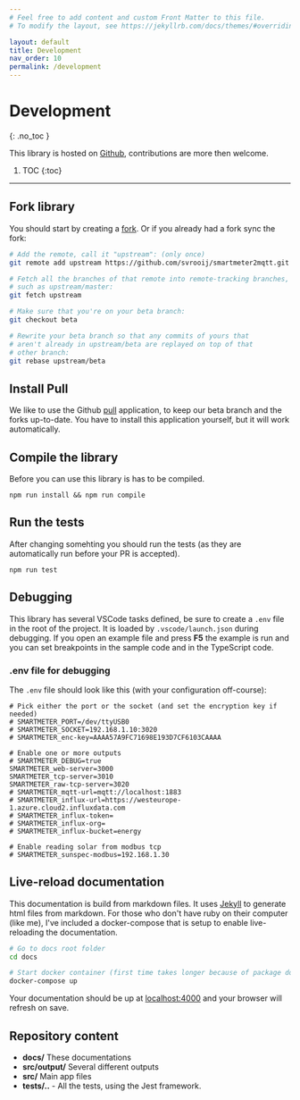 ```yaml
---
# Feel free to add content and custom Front Matter to this file.
# To modify the layout, see https://jekyllrb.com/docs/themes/#overriding-theme-defaults

layout: default
title: Development
nav_order: 10
permalink: /development
---
```


# Development
{: .no_toc }

This library is hosted on [Github](https://github.com/svrooij/smartmeter2mqtt), contributions are more then welcome.

1. TOC
{:toc}

---

## Fork library

You should start by creating a [fork](https://github.com/svrooij/smartmeter2mqtt/fork). Or if you already had a fork sync the fork:

```bash
# Add the remote, call it "upstream": (only once)
git remote add upstream https://github.com/svrooij/smartmeter2mqtt.git

# Fetch all the branches of that remote into remote-tracking branches,
# such as upstream/master:
git fetch upstream

# Make sure that you're on your beta branch:
git checkout beta

# Rewrite your beta branch so that any commits of yours that
# aren't already in upstream/beta are replayed on top of that
# other branch:
git rebase upstream/beta
```

## Install Pull

We like to use the Github [pull](https://github.com/apps/pull) application, to keep our beta branch and the forks up-to-date. You have to install this application yourself, but it will work automatically.

## Compile the library

Before you can use this library is has to be compiled.

`npm run install && npm run compile`

## Run the tests

After changing somehting you should run the tests (as they are automatically run before your PR is accepted).

`npm run test`

## Debugging

This library has several VSCode tasks defined, be sure to create a `.env` file in the root of the project. It is loaded by `.vscode/launch.json` during debugging.
If you open an example file and press **F5** the example is run and you can set breakpoints in the sample code and in the TypeScript code.

### .env file for debugging

The `.env` file should look like this (with your configuration off-course):

```shell
# Pick either the port or the socket (and set the encryption key if needed)
# SMARTMETER_PORT=/dev/ttyUSB0
# SMARTMETER_SOCKET=192.168.1.10:3020
# SMARTMETER_enc-key=AAAA57A9FC71698E193D7CF6103CAAAA

# Enable one or more outputs
# SMARTMETER_DEBUG=true
SMARTMETER_web-server=3000
SMARTMETER_tcp-server=3010
SMARTMETER_raw-tcp-server=3020
# SMARTMETER_mqtt-url=mqtt://localhost:1883
# SMARTMETER_influx-url=https://westeurope-1.azure.cloud2.influxdata.com
# SMARTMETER_influx-token=
# SMARTMETER_influx-org=
# SMARTMETER_influx-bucket=energy

# Enable reading solar from modbus tcp
# SMARTMETER_sunspec-modbus=192.168.1.30
```

## Live-reload documentation

This documentation is build from markdown files. It uses [Jekyll](https://jekyllrb.com/) to generate html files from markdown. For those who don't have ruby on their computer (like me), I've included a docker-compose that is setup to enable live-reloading the documentation.

```bash
# Go to docs root folder
cd docs

# Start docker container (first time takes longer because of package downloading).
docker-compose up
```

Your documentation should be up at [localhost:4000](http://localhost:4000) and your browser will refresh on save.

## Repository content

- **docs/** These documentations
- **src/output/** Several different outputs
- **src/** Main app files
- **tests/..** - All the tests, using the Jest framework.
